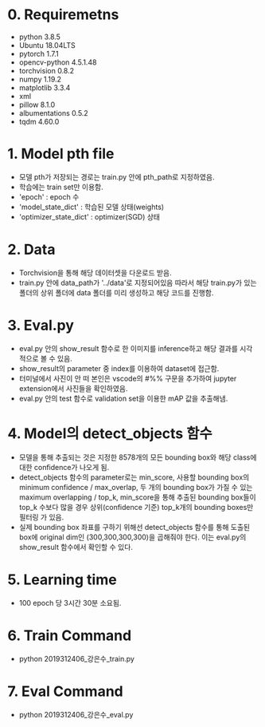# 0. Requiremetns
- python 3.8.5
- Ubuntu 18.04LTS
- pytorch 1.7.1
- opencv-python 4.5.1.48
- torchvision 0.8.2
- numpy 1.19.2
- matplotlib 3.3.4
- xml
- pillow 8.1.0
- albumentations 0.5.2
- tqdm 4.60.0

# 1. Model pth file
- 모델 pth가 저장되는 경로는 train.py 안에 pth_path로 지정하였음.
- 학습에는 train set만 이용함.
- 'epoch' : epoch 수
- 'model_state_dict' : 학습된 모델 상태(weights)
- 'optimizer_state_dict' : optimizer(SGD) 상태

# 2. Data
- Torchvision을 통해 해당 데이터셋을 다운로드 받음.
- train.py 안에 data_path가 '../data'로 지정되어있음 따라서 해당 train.py가 있는 폴더의 상위 폴더에 data 폴더를 미리 생성하고 해당 코드를 진행함. 

# 3. Eval.py
- eval.py 안의 show_result 함수로 한 이미지를 inference하고 해당 결과를 시각적으로 볼 수 있음.
- show_result의 parameter 중 index를 이용하여 dataset에 접근함. 
- 터미널에서 사진이 안 떠 본인은 vscode의 #%% 구문을 추가하여 jupyter extension에서 사진들을 확인하였음.
- eval.py 안의 test 함수로 validation set을 이용한 mAP 값을 추출해냄.

# 4. Model의 detect_objects 함수
- 모델을 통해 추출되는 것은 지정한 8578개의 모든 bounding box와 해당 class에 대한 confidence가 나오게 됨.
- detect_objects 함수의 parameter로는 min_score, 사용할 bounding box의 minimum confidence / max_overlap, 두 개의 bounding box가 가질 수 있는 maximum overlapping / top_k, min_score을 통해 추출된 bounding box들이 top_k 수보다 많을 경우 상위(confidence 기준) top_k개의 bounding boxes만 필터링 가 있음.
- 실제 bounding box 좌표를 구하기 위해선 detect_objects 함수를 통해 도출된 box에 original dim인 (300,300,300,300)을 곱해줘야 한다. 이는 eval.py의 show_result 함수에서 확인할 수 있다.
# 5. Learning time
- 100 epoch 당 3시간 30분 소요됨.

# 6. Train Command
- python 2019312406_강은수_train.py

# 7. Eval Command
- python 2019312406_강은수_eval.py
